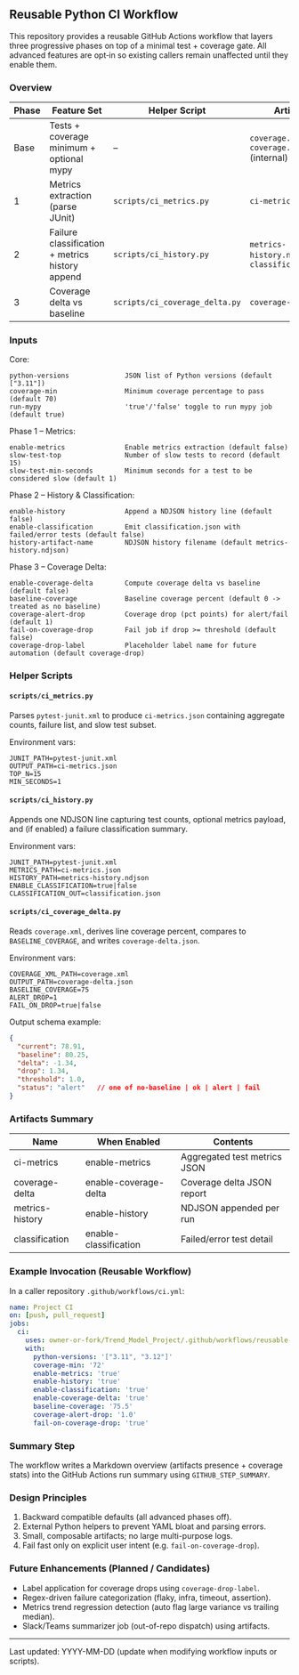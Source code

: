 ## Reusable Python CI Workflow

This repository provides a reusable GitHub Actions workflow that layers three progressive phases on top of a minimal test + coverage gate. All advanced features are opt‑in so existing callers remain unaffected until they enable them.

### Overview

| Phase | Feature Set | Helper Script | Artifacts |
|-------|-------------|---------------|-----------|
| Base  | Tests + coverage minimum + optional mypy | – | `coverage.xml`, `coverage.json` (internal) |
| 1     | Metrics extraction (parse JUnit) | `scripts/ci_metrics.py` | `ci-metrics.json` |
| 2     | Failure classification + metrics history append | `scripts/ci_history.py` | `metrics-history.ndjson`, `classification.json` |
| 3     | Coverage delta vs baseline | `scripts/ci_coverage_delta.py` | `coverage-delta.json` |

### Inputs

Core:
```
python-versions              JSON list of Python versions (default ["3.11"]) 
coverage-min                 Minimum coverage percentage to pass (default 70)
run-mypy                     'true'/'false' toggle to run mypy job (default true)
```

Phase 1 – Metrics:
```
enable-metrics               Enable metrics extraction (default false)
slow-test-top                Number of slow tests to record (default 15)
slow-test-min-seconds        Minimum seconds for a test to be considered slow (default 1)
```

Phase 2 – History & Classification:
```
enable-history               Append a NDJSON history line (default false)
enable-classification        Emit classification.json with failed/error tests (default false)
history-artifact-name        NDJSON history filename (default metrics-history.ndjson)
```

Phase 3 – Coverage Delta:
```
enable-coverage-delta        Compute coverage delta vs baseline (default false)
baseline-coverage            Baseline coverage percent (default 0 -> treated as no baseline)
coverage-alert-drop          Coverage drop (pct points) for alert/fail (default 1)
fail-on-coverage-drop        Fail job if drop >= threshold (default false)
coverage-drop-label          Placeholder label name for future automation (default coverage-drop)
```

### Helper Scripts

#### `scripts/ci_metrics.py`
Parses `pytest-junit.xml` to produce `ci-metrics.json` containing aggregate counts, failure list, and slow test subset.

Environment vars:
```
JUNIT_PATH=pytest-junit.xml
OUTPUT_PATH=ci-metrics.json
TOP_N=15
MIN_SECONDS=1
```

#### `scripts/ci_history.py`
Appends one NDJSON line capturing test counts, optional metrics payload, and (if enabled) a failure classification summary.

Environment vars:
```
JUNIT_PATH=pytest-junit.xml
METRICS_PATH=ci-metrics.json
HISTORY_PATH=metrics-history.ndjson
ENABLE_CLASSIFICATION=true|false
CLASSIFICATION_OUT=classification.json
```

#### `scripts/ci_coverage_delta.py`
Reads `coverage.xml`, derives line coverage percent, compares to `BASELINE_COVERAGE`, and writes `coverage-delta.json`.

Environment vars:
```
COVERAGE_XML_PATH=coverage.xml
OUTPUT_PATH=coverage-delta.json
BASELINE_COVERAGE=75
ALERT_DROP=1
FAIL_ON_DROP=true|false
```

Output schema example:
```json
{
  "current": 78.91,
  "baseline": 80.25,
  "delta": -1.34,
  "drop": 1.34,
  "threshold": 1.0,
  "status": "alert"   // one of no-baseline | ok | alert | fail
}
```

### Artifacts Summary

| Name              | When Enabled | Contents |
|-------------------|--------------|----------|
| ci-metrics        | enable-metrics | Aggregated test metrics JSON |
| coverage-delta    | enable-coverage-delta | Coverage delta JSON report |
| metrics-history   | enable-history | NDJSON appended per run |
| classification    | enable-classification | Failed/error test detail |

### Example Invocation (Reusable Workflow)

In a caller repository `.github/workflows/ci.yml`:
```yaml
name: Project CI
on: [push, pull_request]
jobs:
  ci:
    uses: owner-or-fork/Trend_Model_Project/.github/workflows/reusable-ci-python.yml@phase-2-dev
    with:
      python-versions: '["3.11", "3.12"]'
      coverage-min: '72'
      enable-metrics: 'true'
      enable-history: 'true'
      enable-classification: 'true'
      enable-coverage-delta: 'true'
      baseline-coverage: '75.5'
      coverage-alert-drop: '1.0'
      fail-on-coverage-drop: 'true'
```

### Summary Step
The workflow writes a Markdown overview (artifacts presence + coverage stats) into the GitHub Actions run summary using `GITHUB_STEP_SUMMARY`.

### Design Principles
1. Backward compatible defaults (all advanced phases off).
2. External Python helpers to prevent YAML bloat and parsing errors.
3. Small, composable artifacts; no large multi-purpose logs.
4. Fail fast only on explicit user intent (e.g. `fail-on-coverage-drop`).

### Future Enhancements (Planned / Candidates)
* Label application for coverage drops using `coverage-drop-label`.
* Regex-driven failure categorization (flaky, infra, timeout, assertion).
* Metrics trend regression detection (auto flag large variance vs trailing median).
* Slack/Teams summarizer job (out-of-repo dispatch) using artifacts.

---
Last updated: YYYY-MM-DD (update when modifying workflow inputs or scripts).
